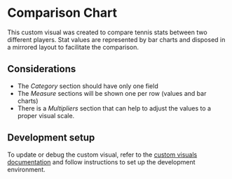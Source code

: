 # Comparison Chart
This custom visual was created to compare tennis stats between two different players. Stat values are represented by bar charts and disposed in a mirrored layout to facilitate the comparison.

## Considerations
- The *Category* section should have only one field
- The *Measure* sections will be shown one per row (values and bar charts)
- There is a *Multipliers* section that can help to adjust the values to a proper visual scale.

## Development setup
To update or debug the custom visual, refer to the [custom visuals documentation](../README.md) and follow instructions to set up the development environment.